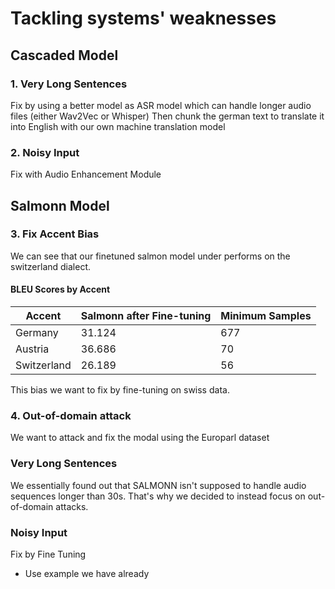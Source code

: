 # Tackling systems' weaknesses

## Cascaded Model
### 1. Very Long Sentences
Fix by using a better model as ASR model which can handle longer audio files (either Wav2Vec or Whisper)
Then chunk the german text to translate it into English with our own machine translation model

### 2. Noisy Input
Fix with Audio Enhancement Module


## Salmonn Model

### 3. Fix Accent Bias
We can see that our finetuned salmon model under performs on the switzerland dialect.
#### BLEU Scores by Accent
| Accent       | Salmonn after Fine-tuning | Minimum Samples |
|--------------|---------------------------|----|
| Germany      | 31.124                    | 677 |
| Austria      | 36.686                    | 70 |
| Switzerland  | 26.189                    | 56 |

This bias we want to fix by fine-tuning on swiss data.


### 4. Out-of-domain attack
We want to attack and fix the modal using the Europarl dataset

### Very Long Sentences
We essentially found out that SALMONN isn't supposed to handle audio sequences longer than 30s.
That's why we decided to instead focus on out-of-domain attacks.

### Noisy Input 
Fix by Fine Tuning
 - Use example we have already




